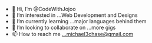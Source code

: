 - 👋 Hi, I’m @CodeWithJojoo
- 👀 I’m interested in ...Web Development and Designs
- 🌱 I’m currently learning ...major languages behind them
- 💞️ I’m looking to collaborate on ...more gigs
- 📫 How to reach me ...michael3chase@gmail.com

<!---
CodeWithJojoo/CodeWithJojoo is a ✨ special ✨ repository because its `README.md` (this file) appears on your GitHub profile.
You can click the Preview link to take a look at your changes.
--->
